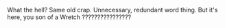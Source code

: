 What the hell? Same old crap. Unnecessary, redundant word thing. But it's here, you son of a Wretch ????????????????
